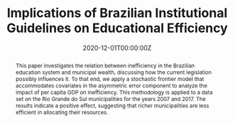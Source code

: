 ---
title: "Implications of Brazilian Institutional Guidelines on Educational Efficiency"
authors:
- admin
- Kalinca L. Becker
- Mario Jorge Mendonça
date: "2020-12-01T00:00:00Z"
doi: "10.1353/eco.2020.0009"

abstract: This paper investigates the relation between inefficiency in the Brazilian education system and municipal wealth, discussing how the current legislation possibly influences it. To that end, we apply a stochastic frontier model that accommodates covariates in the asymmetric error component to analyze the impact of per capita GDP on inefficiency. This methodology is applied to a data set on the Rio Grande do Sul municipalities for the years 2007 and 2017. The results indicate a positive effect, suggesting that richer municipalities are less efficient in allocating their resources.

# Publication type.
# Legend: 0 = Uncategorized; 1 = Conference paper; 2 = Journal article;
# 3 = Preprint / Working Paper; 4 = Report; 5 = Book; 6 = Book section;
# 7 = Thesis; 8 = Patent
publication_types: ["2"]

# Publication name and optional abbreviated publication name.
publication: "*Economía, the journal of LACEA, 21*(1), 147-168"
publication_short: ""

#tags:
#- Source Themes
#featured: false

#links:
#- name: ""
#  url: ""
#url_pdf: http://arxiv.org/pdf/1512.04133v1
url_code: 'https://github.com/marcuslavagnole/Paper_Economia_Vol.21_No.1'
#url_dataset: ''
#url_poster: ''
#url_project: ''
#url_slides: ''
#url_source: ''
#url_video: ''
---